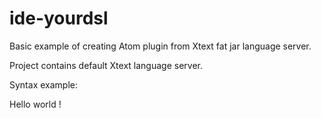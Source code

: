 # ide-yourdsl
Basic example of creating Atom plugin from Xtext fat jar language server.

Project contains default Xtext language server. 

Syntax example: 

Hello world ! 
